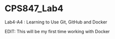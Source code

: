 # CPS847_Lab4
Lab4-A4 : Learning to Use Git, GitHub and Docker 

EDIT: This will be my first time working with Docker
